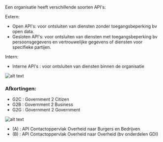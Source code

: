 
Een organisatie heeft verschillende soorten API's:

Extern:
- Open API's: voor ontsluiten van diensten zonder toegangsbeperking bv open data.
- Gesloten API's: voor ontsluiten van diensten met toegangsbeperking bv persoonsgegevens en vertrouwelijke gegevens of diensten voor specifieke partijen.

Intern:
- Interne API's : voor ontsluiten van diensten binnen de organisatie

![alt text](https://github.com/Geonovum/KP-APIs/raw/master/Werkgroep%20Architectuur/uitwerkingen/media/govapi.png)

### Afkortingen:
- G2C : Government 2 Citizen
- G2B : Government 2 Business
- G2G : Government 2 Government


![alt text](https://github.com/Geonovum/KP-APIs/raw/master/Werkgroep%20Architectuur/uitwerkingen/media/API-arch-v22.png)

- (A) : API Contactoppervlak Overheid naar Burgers en Bedrijven
- (B) : API Contactoppervlak Overheid naar Overheid (bv onderdelen GDI)
